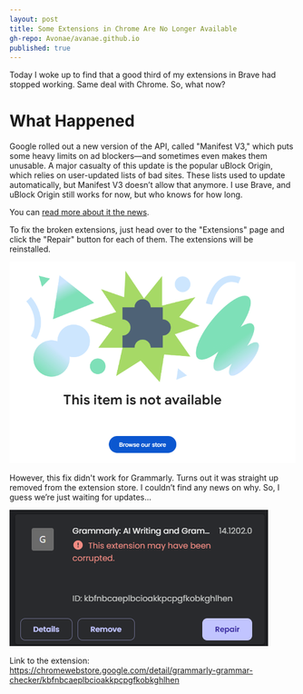 ```yaml
---
layout: post
title: Some Extensions in Chrome Are No Longer Available
gh-repo: Avonae/avanae.github.io
published: true
---
```

Today I woke up to find that a good third of my extensions in Brave had stopped working. Same deal with Chrome. So, what now?

# What Happened
Google rolled out a new version of the API, called "Manifest V3," which puts some heavy limits on ad blockers—and sometimes even makes them unusable. A major casualty of this update is the popular uBlock Origin, which relies on user-updated lists of bad sites. These lists used to update automatically, but Manifest V3 doesn’t allow that anymore. I use Brave, and uBlock Origin still works for now, but who knows for how long.

You can [read more about it the news](https://www.theverge.com/2024/10/15/24270981/google-chrome-ublock-origin-phaseout-manifest-v3-ad-blocker).

To fix the broken extensions, just head over to the "Extensions" page and click the "Repair" button for each of them. The extensions will be reinstalled.

![This is what broken extension looks like](/assets/img/grammarly/Grammarly.png)

However, this fix didn't work for Grammarly. Turns out it was straight up removed from the extension store. I couldn’t find any news on why. So, I guess we’re just waiting for updates...

![For some reason, the extension was completely removed frome Chrome Web Store](/assets/img/grammarly/Grammarly2.png)

Link to the extension: https://chromewebstore.google.com/detail/grammarly-grammar-checker/kbfnbcaeplbcioakkpcpgfkobkghlhen